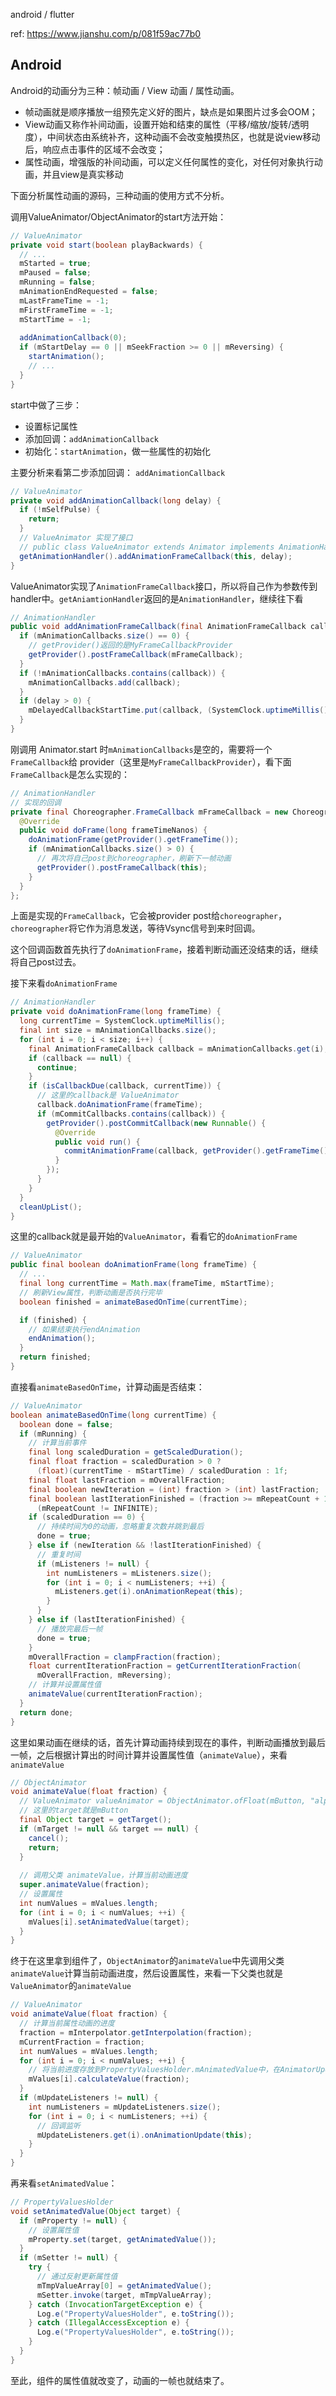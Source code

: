 android / flutter

<!-- more -->

ref: https://www.jianshu.com/p/081f59ac77b0

## Android

Android的动画分为三种：帧动画 / View 动画 / 属性动画。

- 帧动画就是顺序播放一组预先定义好的图片，缺点是如果图片过多会OOM；
- View动画又称作补间动画，设置开始和结束的属性（平移/缩放/旋转/透明度），中间状态由系统补齐，这种动画不会改变触摸热区，也就是说view移动后，响应点击事件的区域不会改变；
- 属性动画，增强版的补间动画，可以定义任何属性的变化，对任何对象执行动画，并且view是真实移动

下面分析属性动画的源码，三种动画的使用方式不分析。



调用ValueAnimator/ObjectAnimator的start方法开始：

```java
// ValueAnimator
private void start(boolean playBackwards) {
  // ...
  mStarted = true;
  mPaused = false;
  mRunning = false;
  mAnimationEndRequested = false;
  mLastFrameTime = -1;
  mFirstFrameTime = -1;
  mStartTime = -1;
  
  addAnimationCallback(0);
  if (mStartDelay == 0 || mSeekFraction >= 0 || mReversing) {
    startAnimation();
    // ...
  }
}
```

start中做了三步：

- 设置标记属性
- 添加回调：`addAnimationCallback`
- 初始化：`startAnimation`，做一些属性的初始化

主要分析来看第二步添加回调： `addAnimationCallback`

```java
// ValueAnimator
private void addAnimationCallback(long delay) {
  if (!mSelfPulse) {
    return;
  }
  // ValueAnimator 实现了接口
  // public class ValueAnimator extends Animator implements AnimationHandler.AnimationFrameCallback
  getAnimationHandler().addAnimationFrameCallback(this, delay);
}
```

ValueAnimator实现了`AnimationFrameCallback`接口，所以将自己作为参数传到handler中。`getAniamtionHandler`返回的是`AnimationHandler`，继续往下看



```java
// AnimationHandler
public void addAnimationFrameCallback(final AnimationFrameCallback callback, long delay) {
  if (mAnimationCallbacks.size() == 0) {
    // getProvider()返回的是MyFrameCallbackProvider
    getProvider().postFrameCallback(mFrameCallback);
  }
  if (!mAnimationCallbacks.contains(callback)) {
    mAnimationCallbacks.add(callback);
  }
  if (delay > 0) {
    mDelayedCallbackStartTime.put(callback, (SystemClock.uptimeMillis() + delay));
  }
}
```

刚调用 Animator.start 时`mAnimationCallbacks`是空的，需要将一个`FrameCallback`给 provider（这里是`MyFrameCallbackProvider`），看下面`FrameCallback`是怎么实现的：



```java
// AnimationHandler
// 实现的回调
private final Choreographer.FrameCallback mFrameCallback = new Choreographer.FrameCallback() {
  @Override
  public void doFrame(long frameTimeNanos) {
    doAnimationFrame(getProvider().getFrameTime());
    if (mAnimationCallbacks.size() > 0) {
      // 再次将自己post到choreographer，刷新下一帧动画
      getProvider().postFrameCallback(this);
    }
  }
};
```

上面是实现的`FrameCallback`，它会被provider post给`choreographer`，`choreographer`将它作为消息发送，等待Vsync信号到来时回调。

这个回调函数首先执行了`doAnimationFrame`，接着判断动画还没结束的话，继续将自己post过去。

接下来看`doAnimationFrame`



```java
// AnimationHandler
private void doAnimationFrame(long frameTime) {
  long currentTime = SystemClock.uptimeMillis();
  final int size = mAnimationCallbacks.size();
  for (int i = 0; i < size; i++) {
    final AnimationFrameCallback callback = mAnimationCallbacks.get(i);
    if (callback == null) {
      continue;
    }
    if (isCallbackDue(callback, currentTime)) {
      // 这里的callback是 ValueAnimator
      callback.doAnimationFrame(frameTime);
      if (mCommitCallbacks.contains(callback)) {
        getProvider().postCommitCallback(new Runnable() {
          @Override
          public void run() {
            commitAnimationFrame(callback, getProvider().getFrameTime());
          }
        });
      }
    }
  }
  cleanUpList();
}
```

这里的callback就是最开始的`ValueAnimator`，看看它的`doAnimationFrame`



```java
// ValueAnimator
public final boolean doAnimationFrame(long frameTime) {
  // ... 
  final long currentTime = Math.max(frameTime, mStartTime);
  // 刷新View属性，判断动画是否执行完毕
  boolean finished = animateBasedOnTime(currentTime);

  if (finished) {
    // 如果结束执行endAnimation
    endAnimation();
  }
  return finished;
}
```

直接看`animateBasedOnTime`，计算动画是否结束：



```java
// ValueAnimator
boolean animateBasedOnTime(long currentTime) {
  boolean done = false;
  if (mRunning) {
    // 计算当前事件
    final long scaledDuration = getScaledDuration();
    final float fraction = scaledDuration > 0 ?
      (float)(currentTime - mStartTime) / scaledDuration : 1f;
    final float lastFraction = mOverallFraction;
    final boolean newIteration = (int) fraction > (int) lastFraction;
    final boolean lastIterationFinished = (fraction >= mRepeatCount + 1) &&
      (mRepeatCount != INFINITE);
    if (scaledDuration == 0) {
      // 持续时间为0的动画，忽略重复次数并跳到最后
      done = true;
    } else if (newIteration && !lastIterationFinished) {
      // 重复时间
      if (mListeners != null) {
        int numListeners = mListeners.size();
        for (int i = 0; i < numListeners; ++i) {
          mListeners.get(i).onAnimationRepeat(this);
        }
      }
    } else if (lastIterationFinished) {
      // 播放完最后一帧
      done = true;
    }
    mOverallFraction = clampFraction(fraction);
    float currentIterationFraction = getCurrentIterationFraction(
      mOverallFraction, mReversing);
    // 计算并设置属性值
    animateValue(currentIterationFraction);
  }
  return done;
}
```

这里如果动画在继续的话，首先计算动画持续到现在的事件，判断动画播放到最后一帧，之后根据计算出的时间计算并设置属性值（`animateValue`），来看`animateValue`



```java
// ObjectAnimator
void animateValue(float fraction) {
  // ValueAnimator valueAnimator = ObjectAnimator.ofFloat(mButton, "alpha", 1.0f, 0f);
  // 这里的target就是mButton
  final Object target = getTarget();
  if (mTarget != null && target == null) {
    cancel();
    return;
  }
	
  // 调用父类 animateValue，计算当前动画进度
  super.animateValue(fraction);
  // 设置属性
  int numValues = mValues.length;
  for (int i = 0; i < numValues; ++i) {
    mValues[i].setAnimatedValue(target);
  }
}
```

终于在这里拿到组件了，`ObjectAnimator`的`animateValue`中先调用父类 `animateValue`计算当前动画进度，然后设置属性，来看一下父类也就是`ValueAnimator`的`animateValue`



```java
// ValueAnimator
void animateValue(float fraction) {
  // 计算当前属性动画的进度
  fraction = mInterpolator.getInterpolation(fraction);
  mCurrentFraction = fraction;
  int numValues = mValues.length;
  for (int i = 0; i < numValues; ++i) {
    // 将当前进度存放到PropertyValuesHolder.mAnimatedValue中，在AnimatorUpdateListener.onAnimationUpdate方法中可以通过ValueAnimator.getAnimatedValue获取动画进度。
    mValues[i].calculateValue(fraction);
  }
  if (mUpdateListeners != null) {
    int numListeners = mUpdateListeners.size();
    for (int i = 0; i < numListeners; ++i) {
      // 回调监听
      mUpdateListeners.get(i).onAnimationUpdate(this);
    }
  }
}
```

再来看`setAnimatedValue`：



```java
// PropertyValuesHolder
void setAnimatedValue(Object target) {
  if (mProperty != null) {
    // 设置属性值
    mProperty.set(target, getAnimatedValue());
  }
  if (mSetter != null) {
    try {
      // 通过反射更新属性值
      mTmpValueArray[0] = getAnimatedValue();
      mSetter.invoke(target, mTmpValueArray);
    } catch (InvocationTargetException e) {
      Log.e("PropertyValuesHolder", e.toString());
    } catch (IllegalAccessException e) {
      Log.e("PropertyValuesHolder", e.toString());
    }
  }
}
```

至此，组件的属性值就改变了，动画的一帧也就结束了。